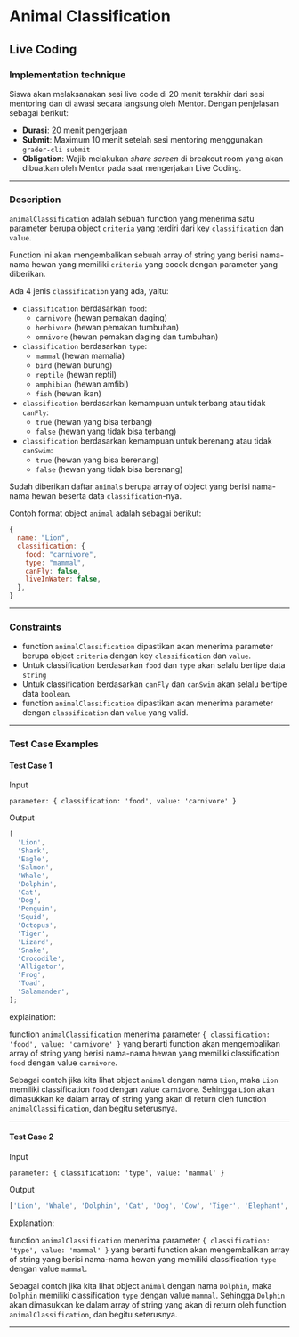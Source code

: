 # Animal Classification

## Live Coding

### Implementation technique

Siswa akan melaksanakan sesi live code di 20 menit terakhir dari sesi mentoring dan di awasi secara langsung oleh
Mentor. Dengan penjelasan sebagai berikut:

- **Durasi**: 20 menit pengerjaan
- **Submit**: Maximum 10 menit setelah sesi mentoring menggunakan `grader-cli submit`
- **Obligation**: Wajib melakukan _share screen_ di breakout room yang akan dibuatkan oleh Mentor pada saat mengerjakan
  Live Coding.

---

### Description

`animalClassification` adalah sebuah function yang menerima satu parameter berupa object `criteria` yang terdiri dari
key `classification` dan `value`.

Function ini akan mengembalikan sebuah array of string yang berisi nama-nama hewan yang memiliki `criteria` yang cocok
dengan parameter yang diberikan.

Ada 4 jenis `classification` yang ada, yaitu:

- `classification` berdasarkan `food`:
  - `carnivore` (hewan pemakan daging)
  - `herbivore` (hewan pemakan tumbuhan)
  - `omnivore` (hewan pemakan daging dan tumbuhan)
- `classification` berdasarkan `type`:
  - `mammal` (hewan mamalia)
  - `bird` (hewan burung)
  - `reptile` (hewan reptil)
  - `amphibian` (hewan amfibi)
  - `fish` (hewan ikan)
- `classification` berdasarkan kemampuan untuk terbang atau tidak `canFly`:
  - `true` (hewan yang bisa terbang)
  - `false` (hewan yang tidak bisa terbang)
- `classification` berdasarkan kemampuan untuk berenang atau tidak `canSwim`:
  - `true` (hewan yang bisa berenang)
  - `false` (hewan yang tidak bisa berenang)

Sudah diberikan daftar `animals` berupa array of object yang berisi nama-nama hewan beserta data `classification`-nya.

Contoh format object `animal` adalah sebagai berikut:

```js
{
  name: "Lion",
  classification: {
    food: "carnivore",
    type: "mammal",
    canFly: false,
    liveInWater: false,
  },
}
```

---

### Constraints

- function `animalClassification` dipastikan akan menerima parameter berupa object `criteria` dengan key
  `classification` dan `value`.
- Untuk classification berdasarkan `food` dan `type` akan selalu bertipe data `string`
- Untuk classification berdasarkan `canFly` dan `canSwim` akan selalu bertipe data `boolean`.
- function `animalClassification` dipastikan akan menerima parameter dengan `classification` dan `value` yang valid.

---

### Test Case Examples

#### Test Case 1

Input

```text
parameter: { classification: 'food', value: 'carnivore' }
```

Output

```js
[
  'Lion',
  'Shark',
  'Eagle',
  'Salmon',
  'Whale',
  'Dolphin',
  'Cat',
  'Dog',
  'Penguin',
  'Squid',
  'Octopus',
  'Tiger',
  'Lizard',
  'Snake',
  'Crocodile',
  'Alligator',
  'Frog',
  'Toad',
  'Salamander',
];
```

explaination:

function `animalClassification` menerima parameter `{ classification: 'food', value: 'carnivore' }` yang berarti
function akan mengembalikan array of string yang berisi nama-nama hewan yang memiliki classification `food` dengan value
`carnivore`.

Sebagai contoh jika kita lihat object `animal` dengan nama `Lion`, maka `Lion` memiliki classification `food` dengan
value `carnivore`. Sehingga `Lion` akan dimasukkan ke dalam array of string yang akan di return oleh function
`animalClassification`, dan begitu seterusnya.

---

#### Test Case 2

Input

```text
parameter: { classification: 'type', value: 'mammal' }
```

Output

```js
['Lion', 'Whale', 'Dolphin', 'Cat', 'Dog', 'Cow', 'Tiger', 'Elephant', 'Giraffe', 'Hippo', 'Rhinoceros'];
```

Explanation:

function `animalClassification` menerima parameter `{ classification: 'type', value: 'mammal' }` yang berarti function
akan mengembalikan array of string yang berisi nama-nama hewan yang memiliki classification `type` dengan value
`mammal`.

Sebagai contoh jika kita lihat object `animal` dengan nama `Dolphin`, maka `Dolphin` memiliki classification `type`
dengan value `mammal`. Sehingga `Dolphin` akan dimasukkan ke dalam array of string yang akan di return oleh function
`animalClassification`, dan begitu seterusnya.

---
